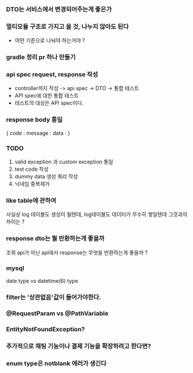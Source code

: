 ### DTO는 서비스에서 변경되어주는게 좋은가

### 멀티모듈 구조로 가지고 올 것, 나누지 않아도 된다
- 어떤 기준으로 나눠야 하는거야 ?

### gradle 정리 pr 하나 만들기

### api spec request, response 작성
- controller까지 작성 -> api spec -> DTO -> 통합 테스트
- API spec에 대한 통합 테스트
- 테스트의 대상은 API spec이다.

### response body 통일
{
code :
message :
data :
}


### TODO
1. valid exception 과 custom exception 통일
2. test code 작성
3. dummy data 생성 쿼리 작성
4. 닉네임 중복제거

### like table에 관하여
사실상 log 테이블도 생성이 될텐데, log테이블도 데이터가 무수히 쌓일텐데 그것과의 차이는 ?

### response dto는 뭘 반환하는게 좋을까
조회 api가 아닌 api에서 response는 무엇을 반환하는게 좋을까 ?

### mysql
date type vs datetime(6) type

### filter는 '상관없음'값이 들어가야한다.

### @RequestParam vs @PathVariable

### EntityNotFoundException?

### 추가적으로 채팅 기능이나 결제 기능을 확장하려고 한다면?

### enum type은 notblank 에러가 생긴다